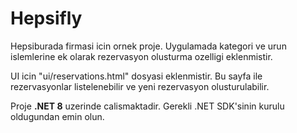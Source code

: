 # Hepsifly
Hepsiburada firmasi icin ornek proje.
Uygulamada kategori ve urun islemlerine ek olarak rezervasyon olusturma ozelligi eklenmistir.

UI icin "ui/reservations.html" dosyasi eklenmistir. Bu sayfa ile rezervasyonlar listelenebilir ve yeni rezervasyon olusturulabilir.

Proje **.NET 8** uzerinde calismaktadir. Gerekli .NET SDK'sinin kurulu oldugundan emin olun.
